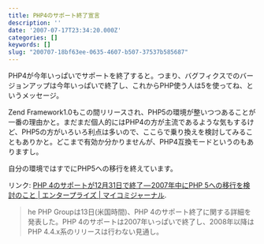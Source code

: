 ```yaml
---
title: PHP4のサポート終了宣言
description: ''
date: '2007-07-17T23:34:20.000Z'
categories: []
keywords: []
slug: "200707-18bf63ee-0635-4607-b507-37537b585687"
---
```

PHP4が今年いっぱいでサポートを終了すると。つまり、バグフィクスでのバージョンアップは今年いっぱいで終了し、これからPHP使う人は5を使ってね、というメッセージ。

Zend Framework1.0もこの間リリースされ、PHP5の環境が整いつつあることが一番の理由かと。まだまだ個人的にはPHP4の方が主流であるような気もするけど、PHP5の方がいろいろ利点は多いので、ここらで乗り換えを検討してみることもありかと。どこまで有効か分かりませんが、PHP4互換モードというのもありますし。

自分の環境ではすでにPHP5への移行を終えています。

リンク: [PHP 4のサポートが12月31日で終了 — 2007年中にPHP 5への移行を検討のこと | エンタープライズ | マイコミジャーナル](http://journal.mycom.co.jp/news/2007/07/17/035/index.html "PHP 4のサポートが12月31日で終了 - 2007年中にPHP 5への移行を検討のこと | エンタープライズ | マイコミジャーナル").

> he PHP Groupは13日(米国時間)、PHP 4のサポート終了に関する詳細を発表した。PHP 4のサポートは2007年いっぱいで終了し、2008年以降はPHP 4.4.x系のリリースは行わない見通し。